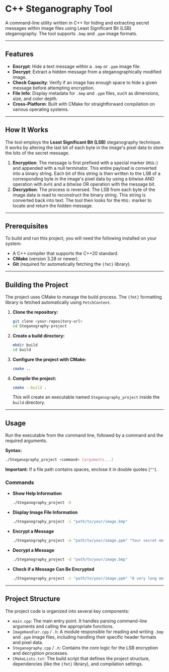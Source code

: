 # C++ Steganography Tool

A command-line utility written in C++ for hiding and extracting secret messages within image files using Least Significant Bit (LSB) steganography. The tool supports `.bmp` and `.ppm` image formats.

---

## Features

* **Encrypt**: Hide a text message within a `.bmp` or `.ppm` image file.
* **Decrypt**: Extract a hidden message from a steganographically modified image.
* **Check Capacity**: Verify if an image has enough space to hide a given message before attempting encryption.
* **File Info**: Display metadata for `.bmp` and `.ppm` files, such as dimensions, size, and color depth.
* **Cross-Platform**: Built with CMake for straightforward compilation on various operating systems.

---

## How It Works

The tool employs the **Least Significant Bit (LSB)** steganography technique. It works by altering the last bit of each byte in the image's pixel data to store the bits of the secret message.

1.  **Encryption**: The message is first prefixed with a special marker (`MSG:`) and appended with a null terminator. This entire payload is converted into a binary string. Each bit of this string is then written to the LSB of a corresponding byte in the image's pixel data by using a bitwise AND operation with `0xFE` and a bitwise OR operation with the message bit.
2.  **Decryption**: The process is reversed. The LSB from each byte of the image data is read to reconstruct the binary string. This string is converted back into text. The tool then looks for the `MSG:` marker to locate and return the hidden message.

---

## Prerequisites

To build and run this project, you will need the following installed on your system:
* A C++ compiler that supports the C++20 standard.
* **CMake** (version 3.28 or newer).
* **Git** (required for automatically fetching the `{fmt}` library).

---

## Building the Project

The project uses CMake to manage the build process. The `{fmt}` formatting library is fetched automatically using `FetchContent`.

1.  **Clone the repository:**
    ```bash
    git clone <your-repository-url>
    cd Steganography-project
    ```

2.  **Create a build directory:**
    ```bash
    mkdir build
    cd build
    ```

3.  **Configure the project with CMake:**
    ```bash
    cmake ..
    ```

4.  **Compile the project:**
    ```bash
    cmake --build .
    ```
    This will create an executable named `Steganography_project` inside the `build` directory.

---

## Usage

Run the executable from the command line, followed by a command and the required arguments.

**Syntax:**
```bash
./Steganography_project <command> [arguments...]
````

**Important:** If a file path contains spaces, enclose it in double quotes (`""`).

### Commands

  * **Show Help Information**

    ```bash
    ./Steganography_project -h
    ```

  * **Display Image File Information**

    ```bash
    ./Steganography_project -i "path/to/your/image.bmp"
    ```

  * **Encrypt a Message**

    ```bash
    ./Steganography_project -e "path/to/your/image.ppm" "Your secret message"
    ```

  * **Decrypt a Message**

    ```bash
    ./Steganography_project -d "path/to/your/image.bmp"
    ```

  * **Check if a Message Can Be Encrypted**

    ```bash
    ./Steganography_project -c "path/to/your/image.ppm" "A very long message to check"
    ```

-----

## Project Structure

The project code is organized into several key components:

  * `main.cpp`: The main entry point. It handles parsing command-line arguments and calling the appropriate functions.
  * `ImageHandler.cpp` / `.h`: A module responsible for reading and writing `.bmp` and `.ppm` image files, including handling their specific header formats and pixel data.
  * `Steganography.cpp` / `.h`: Contains the core logic for the LSB encryption and decryption processes.
  * `CMakeLists.txt`: The build script that defines the project structure, dependencies (like the `{fmt}` library), and compilation settings.
